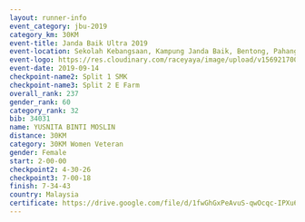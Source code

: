 ```yaml
---
layout: runner-info 
event_category: jbu-2019 
category_km: 30KM 
event-title: Janda Baik Ultra 2019 
event-location: Sekolah Kebangsaan, Kampung Janda Baik, Bentong, Pahang, Malaysia 
event-logo: https://res.cloudinary.com/raceyaya/image/upload/v1569217009/logo/janda-baik_vch1pc.jpg 
event-date: 2019-09-14 
checkpoint-name2: Split 1 SMK 
checkpoint-name3: Split 2 E Farm 
overall_rank: 237
gender_rank: 60
category_rank: 32
bib: 34031
name: YUSNITA BINTI MOSLIN
distance: 30KM
category: 30KM Women Veteran
gender: Female
start: 2-00-00
checkpoint2: 4-30-26
checkpoint3: 7-00-18
finish: 7-34-43
country: Malaysia
certificate: https://drive.google.com/file/d/1fwGhGxPeAvuS-qwOcqc-IPXu62jO1Fhh/view?usp=sharing
---
```

